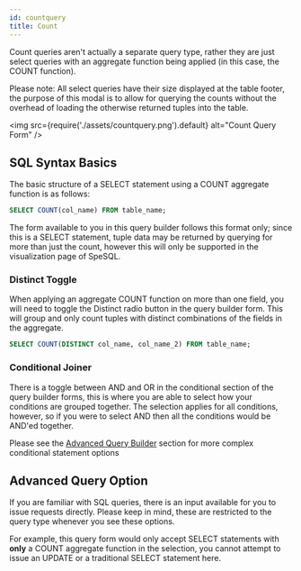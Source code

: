 ```yaml
---
id: countquery
title: Count
---
```


Count queries aren't actually a separate query type, rather they are just select queries with an aggregate function being applied (in this case, the COUNT function).

Please note: All select queries have their size displayed at the table footer, the purpose of this modal is to allow for querying the counts without the overhead of loading the otherwise returned tuples into the table.

<img
src={require('./assets/countquery.png').default}
alt="Count Query Form"
/>

## SQL Syntax Basics

The basic structure of a SELECT statement using a COUNT aggregate function is as follows:

```sql
SELECT COUNT(col_name) FROM table_name;
```

The form available to you in this query builder follows this format only; since this is a SELECT statement, tuple data may be returned by querying for more than just the count, however this will only be supported in the visualization page of SpeSQL.

### Distinct Toggle

When applying an aggregate COUNT function on more than one field, you will need to toggle the Distinct radio button in the query builder form. This will group and only count tuples with distinct combinations of the fields in the aggregate.

```sql
SELECT COUNT(DISTINCT col_name, col_name_2) FROM table_name;
```

### Conditional Joiner

There is a toggle between AND and OR in the conditional section of the query builder forms, this is where you are able to select how your conditions are grouped together. The selection applies for all conditions, however, so if you were to select AND then all the conditions would be AND'ed together.

Please see the <a href='advancedbuilder'>Advanced Query Builder</a> section for more complex conditional statement options

## Advanced Query Option

If you are familiar with SQL queries, there is an input available for you to issue requests directly. Please keep in mind, these are restricted to the query type whenever you see these options.

For example, this query form would only accept SELECT statements with <b>only</b> a COUNT aggregate function in the selection, you cannot attempt to issue an UPDATE or a traditional SELECT statement here.
